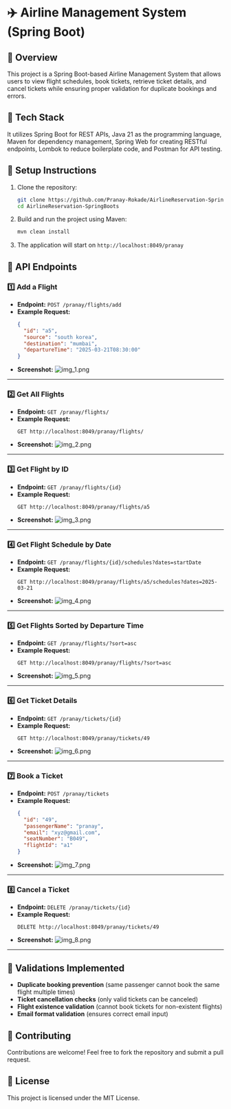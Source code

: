 # ✈️ Airline Management System (Spring Boot)

## 📌 Overview
This project is a Spring Boot-based Airline Management System that allows users to view flight schedules, book tickets, retrieve ticket details, and cancel tickets while ensuring proper validation for duplicate bookings and errors.

## 🚀 Tech Stack
It utilizes Spring Boot for REST APIs, Java 21 as the programming language, Maven for dependency management, Spring Web for creating RESTful endpoints, Lombok to reduce boilerplate code, and Postman for API testing.

## 🔧 Setup Instructions
1. Clone the repository:
   ```sh
   git clone https://github.com/Pranay-Rokade/AirlineReservation-SpringBoots
   cd AirlineReservation-SpringBoots
   ```
2. Build and run the project using Maven:
   ```sh
   mvn clean install
   ```
3. The application will start on `http://localhost:8049/pranay`

## 📌 API Endpoints

### 1️⃣ **Add a Flight**
- **Endpoint:** `POST /pranay/flights/add`
- **Example Request:**
  ```json
  {
    "id": "a5",
    "source": "south korea",
    "destination": "mumbai",
    "departureTime": "2025-03-21T08:30:00"
  }
  ```
- **Screenshot:**
  ![img_1.png](.github/images/1.png)

---

### 2️⃣ **Get All Flights**
- **Endpoint:** `GET /pranay/flights/`
- **Example Request:**
  ```http
  GET http://localhost:8049/pranay/flights/
  ```
- **Screenshot:**
  ![img_2.png](.github/images/2.png)

---

### 3️⃣ **Get Flight by ID**
- **Endpoint:** `GET /pranay/flights/{id}`
- **Example Request:**
  ```http
  GET http://localhost:8049/pranay/flights/a5
  ```
- **Screenshot:**
  ![img_3.png](.github/images/3.png)

---

### 4️⃣ **Get Flight Schedule by Date**
- **Endpoint:** `GET /pranay/flights/{id}/schedules?dates=startDate`
- **Example Request:**
  ```http
  GET http://localhost:8049/pranay/flights/a5/schedules?dates=2025-03-21
  ```
- **Screenshot:**
  ![img_4.png](.github/images/4.png)

---

### 5️⃣ **Get Flights Sorted by Departure Time**
- **Endpoint:** `GET /pranay/flights/?sort=asc`
- **Example Request:**
  ```http
  GET http://localhost:8049/pranay/flights/?sort=asc
  ```
- **Screenshot:**
  ![img_5.png](.github/images/5.png)

---

### 6️⃣ **Get Ticket Details**
- **Endpoint:** `GET /pranay/tickets/{id}`
- **Example Request:**
  ```http
  GET http://localhost:8049/pranay/tickets/49
  ```
- **Screenshot:**
  ![img_6.png](.github/images/6.png)

---

### 7️⃣ **Book a Ticket**
- **Endpoint:** `POST /pranay/tickets`
- **Example Request:**
  ```json
  {
    "id": "49",
    "passengerName": "pranay",
    "email": "xyz@gmail.com",
    "seatNumber": "B049",
    "flightId": "a1"
  }
  ```
- **Screenshot:**
  ![img_7.png](.github/images/7.png)

---

### 8️⃣ **Cancel a Ticket**
- **Endpoint:** `DELETE /pranay/tickets/{id}`
- **Example Request:**
  ```http
  DELETE http://localhost:8049/pranay/tickets/49
  ```
- **Screenshot:**
  ![img_8.png](.github/images/8.png)

---

## 📝 Validations Implemented
- **Duplicate booking prevention** (same passenger cannot book the same flight multiple times)
- **Ticket cancellation checks** (only valid tickets can be canceled)
- **Flight existence validation** (cannot book tickets for non-existent flights)
- **Email format validation** (ensures correct email input)

## 🤝 Contributing
Contributions are welcome! Feel free to fork the repository and submit a pull request.

## 📄 License
This project is licensed under the MIT License.